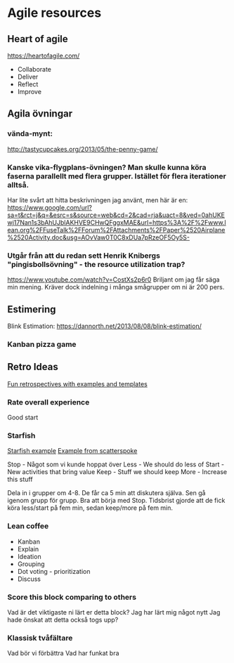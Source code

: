 # Agile resources

## Heart of agile

https://heartofagile.com/

- Collaborate
- Deliver
- Reflect
- Improve

## Agila övningar

### vända-mynt:

http://tastycupcakes.org/2013/05/the-penny-game/

### Kanske vika-flygplans-övningen? Man skulle kunna köra faserna parallellt med flera grupper. Istället för flera iterationer alltså.

Har lite svårt att hitta beskrivningen jag använt, men här är en:
https://www.google.com/url?sa=t&rct=j&q=&esrc=s&source=web&cd=2&cad=rja&uact=8&ved=0ahUKEwj17Nan1s3bAhUJblAKHVE9CHwQFggxMAE&url=https%3A%2F%2Fwww.lean.org%2FFuseTalk%2FForum%2FAttachments%2FPaper%2520Airplane%2520Activity.doc&usg=AOvVaw0T0C8xDUa7pRzeOF5Oy5S-

### Utgår från att du redan sett Henrik Knibergs "pingisbollsövning" - the resource utilization trap?

https://www.youtube.com/watch?v=CostXs2p6r0
Briljant om jag får säga min mening. Kräver dock indelning i många smågrupper om ni är 200 pers.

## Estimering

Blink Estimation: https://dannorth.net/2013/08/08/blink-estimation/

### Kanban pizza game

## Retro Ideas

[Fun retrospectives with examples and templates](https://www.funretrospectives.com/)

### Rate overall experience

Good start

### Starfish

[Starfish example](https://www.funretrospectives.com/starfish/)
[Example from scatterspoke](https://www.scatterspoke.com/retrospective-library/starfish-retrospective)

Stop - Något som vi kunde hoppat över
Less - We should do less of
Start - New activities that bring value
Keep - Stuff we should keep
More - Increase this stuff

Dela in i grupper om 4-8. De får ca 5 min att diskutera själva. Sen gå igenom grupp för grupp. Bra att börja med Stop. Tidsbrist gjorde att de fick köra less/start på fem min, sedan keep/more på fem min.

### Lean coffee

- Kanban
- Explain
- Ideation
- Grouping
- Dot voting - prioritization
- Discuss

### Score this block comparing to others

Vad är det viktigaste ni lärt er detta block?
Jag har lärt mig något nytt
Jag hade önskat att detta också togs upp?

### Klassisk tvåfältare

Vad bör vi förbättra
Vad har funkat bra
